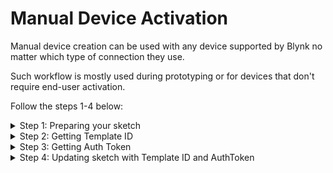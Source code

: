 # Manual Device Activation

Manual device creation can be used with any device supported by Blynk no matter which type of connection they use.

Such workflow is mostly used during prototyping or for devices that don't require end-user activation.

Follow the steps 1-4 below:

<details>

<summary>Step 1: Preparing your sketch</summary>

### Perparing your sketch

1. Install the latest version of Blynk Library to the IDE you use
2. After that, you should see Blynk folder under the **File > Examples**
3. Select the example for the hardware you use. We will use the one for ESP32

```cpp
#define BLYNK_PRINT Serial
#define BLYNK_TEMPLATE_ID      "TMPL••••••••"
#define BLYNK_TEMPLATE_NAME    "Test"
#define BLYNK_AUTH_TOKEN       "••••••••••••••••••••••••"

#include <BlynkSimpleEsp32.h>

void setup()
{
  Serial.begin(115200);
  Blynk.begin(BLYNK_AUTH_TOKEN, "wifi-ssid", "wifi-pass");
}

void loop()
{
  Blynk.run();
}
```

Pay attention to these 4 lines: you would need to fill them.

```cpp
#define BLYNK_TEMPLATE_ID      "TMPL••••••••"
#define BLYNK_TEMPLATE_NAME    "Test"
#define BLYNK_AUTH_TOKEN       "••••••••••••••••••••••••"
...
Blynk.begin(BLYNK_AUTH_TOKEN, "wifi-ssid", "wifi-pass");
```

</details>

<details>

<summary>Step 2: Getting Template ID</summary>

### Template ID and Device Name

1. Log in to your [Blynk.Console](https://blynk.cloud/) developer account, go to Developer Zone
2. [Create New Template](../template-quick-setup/#create-a-template) or open an existing one
3. Copy the contents of this section and paste them to your sketch

<img src="../../.gitbook/assets/5-manual device act-templ id 1.png" alt="" data-size="original">

</details>

<details>

<summary>Step 3: Getting Auth Token</summary>

### Getting Auth Token

When the Template is ready, go to Devices -> **Create New Device**

<img src="../../.gitbook/assets/6-manual device act-new device 1.png" alt="" data-size="original">

Choose a Template and give your new device a name

<img src="../../.gitbook/assets/7-manual dev act-new device-1 1.png" alt="" data-size="original">

After the device was created, you will get the notification with TemplateID and AuthToken. Also, this info is always available in Devices -> Device -> Developer Tools

<img src="../../.gitbook/assets/device-developer-tools-general-templateID-authtoken.png" alt="" data-size="original">

Now you have all the information you need to update your sketch:

</details>

<details>

<summary>Step 4: Updating sketch with Template ID and AuthToken</summary>

### Updating sketch with Template ID and AuthToken

Add `TEMPLATE_ID` and `AuthToken` to your sketch:

<pre class="language-cpp"><code class="lang-cpp">#define BLYNK_PRINT Serial
#define BLYNK_TEMPLATE_ID      "TMPL••••••••"
#define BLYNK_TEMPLATE_NAME    "My First Device"
#define BLYNK_AUTH_TOKEN       "••••••••••••••••••••••••"

#include &#x3C;BlynkSimpleEsp32.h>

<strong>void setup()
</strong>{
  Serial.begin(115200);
  Blynk.begin(BLYNK_AUTH_TOKEN, "your-wifi-ssid", "your-wifi-pass");
}

void loop()
{
  Blynk.run();
}
</code></pre>

Upload the sketch to your device and open Serial Monitor. Wait until you see something like this:

```bash
Blynk v.X.X.X
Your IP is 192.168.0.11
Connecting to...
Ready (ping: 40ms)
```

#### Congrats! Your device should be now online!

</details>
